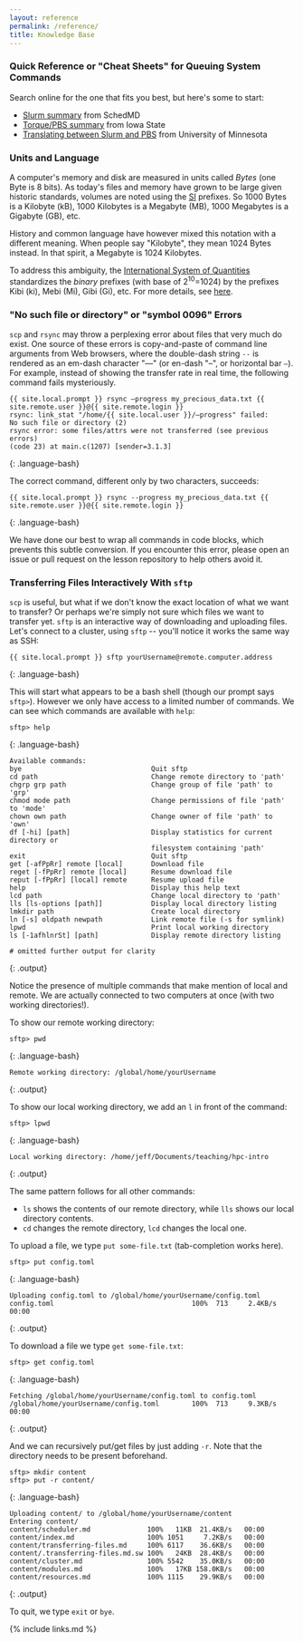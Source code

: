 ```yaml
---
layout: reference
permalink: /reference/
title: Knowledge Base
---
```


### Quick Reference or "Cheat Sheets" for Queuing System Commands

Search online for the one that fits you best, but here's some to start:

* [Slurm summary](https://slurm.schedmd.com/pdfs/summary.pdf) from SchedMD
* [Torque/PBS summary](
  https://gif.biotech.iastate.edu/torque-pbs-job-management-cheat-sheet)
  from Iowa State
* [Translating between Slurm and PBS](
  https://www.msi.umn.edu/slurm/pbs-conversion) from University of Minnesota

### Units and Language

A computer's memory and disk are measured in units called *Bytes* (one Byte is
8 bits). As today's files and memory have grown to be large given historic
standards, volumes are noted using the
[SI](https://en.wikipedia.org/wiki/International_System_of_Units) prefixes. So
1000 Bytes is a Kilobyte (kB), 1000 Kilobytes is a Megabyte (MB), 1000
Megabytes is a Gigabyte (GB), etc.

History and common language have however mixed this notation with a different
meaning. When people say "Kilobyte", they mean 1024 Bytes instead. In that
spirit, a Megabyte is 1024 Kilobytes.

To address this ambiguity, the [International System of Quantities](
https://en.wikipedia.org/wiki/International_System_of_Quantities) standardizes
the *binary* prefixes (with base of 2<sup>10</sup>=1024) by the prefixes Kibi
(ki), Mebi (Mi), Gibi (Gi), etc. For more details, see
[here](https://en.wikipedia.org/wiki/Binary_prefix).

### "No such file or directory" or "symbol 0096" Errors

`scp` and `rsync` may throw a perplexing error about files that very much do
exist. One source of these errors is copy-and-paste of command line arguments
from Web browsers, where the double-dash string `--` is rendered as an em-dash
character "&mdash;" (or en-dash "&ndash;", or horizontal bar `―`). For example,
instead of showing the transfer rate in real time, the following command fails
mysteriously.

```
{{ site.local.prompt }} rsync —progress my_precious_data.txt {{ site.remote.user }}@{{ site.remote.login }}
rsync: link_stat "/home/{{ site.local.user }}/—progress" failed:
No such file or directory (2)
rsync error: some files/attrs were not transferred (see previous errors)
(code 23) at main.c(1207) [sender=3.1.3]
```
{: .language-bash}

The correct command, different only by two characters, succeeds:

```
{{ site.local.prompt }} rsync --progress my_precious_data.txt {{ site.remote.user }}@{{ site.remote.login }}
```
{: .language-bash}

We have done our best to wrap all commands in code blocks, which prevents this
subtle conversion. If you encounter this error, please open an issue or pull
request on the lesson repository to help others avoid it.

### Transferring Files Interactively With `sftp`

`scp` is useful, but what if we don't know the exact location of what we want
to transfer? Or perhaps we're simply not sure which files we want to transfer
yet. `sftp` is an interactive way of downloading and uploading files. Let's
connect to a cluster, using `sftp` -- you'll notice it works the same way
as SSH:

```
{{ site.local.prompt }} sftp yourUsername@remote.computer.address
```
{: .language-bash}

This will start what appears to be a bash shell (though our prompt says
`sftp>`). However we only have access to a limited number of commands. We can
see which commands are available with `help`:

```
sftp> help
```
{: .language-bash}
```
Available commands:
bye                                Quit sftp
cd path                            Change remote directory to 'path'
chgrp grp path                     Change group of file 'path' to 'grp'
chmod mode path                    Change permissions of file 'path' to 'mode'
chown own path                     Change owner of file 'path' to 'own'
df [-hi] [path]                    Display statistics for current directory or
                                   filesystem containing 'path'
exit                               Quit sftp
get [-afPpRr] remote [local]       Download file
reget [-fPpRr] remote [local]      Resume download file
reput [-fPpRr] [local] remote      Resume upload file
help                               Display this help text
lcd path                           Change local directory to 'path'
lls [ls-options [path]]            Display local directory listing
lmkdir path                        Create local directory
ln [-s] oldpath newpath            Link remote file (-s for symlink)
lpwd                               Print local working directory
ls [-1afhlnrSt] [path]             Display remote directory listing

# omitted further output for clarity
```
{: .output}

Notice the presence of multiple commands that make mention of local and remote.
We are actually connected to two computers at once (with two working
directories!).

To show our remote working directory:
```
sftp> pwd
```
{: .language-bash}
```
Remote working directory: /global/home/yourUsername
```
{: .output}

To show our local working directory, we add an `l` in front of the command:

```
sftp> lpwd
```
{: .language-bash}
```
Local working directory: /home/jeff/Documents/teaching/hpc-intro
```
{: .output}

The same pattern follows for all other commands:

* `ls` shows the contents of our remote directory, while `lls` shows our local
  directory contents.
* `cd` changes the remote directory, `lcd` changes the local one.

To upload a file, we type `put some-file.txt` (tab-completion works here).

```
sftp> put config.toml
```
{: .language-bash}
```
Uploading config.toml to /global/home/yourUsername/config.toml
config.toml                                  100%  713     2.4KB/s   00:00
```
{: .output}

To download a file we type `get some-file.txt`:

```
sftp> get config.toml
```
{: .language-bash}
```
Fetching /global/home/yourUsername/config.toml to config.toml
/global/home/yourUsername/config.toml        100%  713     9.3KB/s   00:00
```
{: .output}

And we can recursively put/get files by just adding `-r`. Note that the
directory needs to be present beforehand.

```
sftp> mkdir content
sftp> put -r content/
```
{: .language-bash}
```
Uploading content/ to /global/home/yourUsername/content
Entering content/
content/scheduler.md              100%   11KB  21.4KB/s   00:00
content/index.md                  100% 1051     7.2KB/s   00:00
content/transferring-files.md     100% 6117    36.6KB/s   00:00
content/.transferring-files.md.sw 100%   24KB  28.4KB/s   00:00
content/cluster.md                100% 5542    35.0KB/s   00:00
content/modules.md                100%   17KB 158.0KB/s   00:00
content/resources.md              100% 1115    29.9KB/s   00:00
```
{: .output}

To quit, we type `exit` or `bye`.

{% include links.md %}
